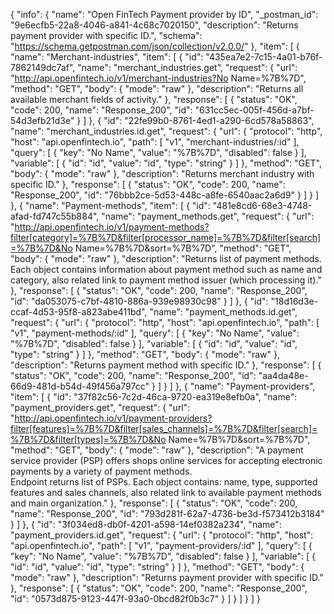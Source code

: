 {
  "info": {
    "name": "Open FinTech Payment provider by ID",
    "_postman_id": "9e6ecfb5-22a8-4046-a841-4c68c7020150",
    "description": "Returns payment provider with specific ID.",
    "schema": "https://schema.getpostman.com/json/collection/v2.0.0/"
  },
  "item": [
    {
      "name": "Merchant-industries",
      "item": [
        {
          "id": "435ea7e2-7c15-4a01-b76f-7862149dc7af",
          "name": "merchant_industries.get",
          "request": {
            "url": "http://api.openfintech.io/v1/merchant-industries?No Name=%7B%7D",
            "method": "GET",
            "body": {
              "mode": "raw"
            },
            "description": "Returns all available merchant fields of activity."
          },
          "response": [
            {
              "status": "OK",
              "code": 200,
              "name": "Response_200",
              "id": "631cc5ec-005f-456d-a7bf-54d3efb21d3e"
            }
          ]
        },
        {
          "id": "22fe99b0-8761-4ed1-a290-6cd578a58863",
          "name": "merchant_industries.id.get",
          "request": {
            "url": {
              "protocol": "http",
              "host": "api.openfintech.io",
              "path": [
                "v1",
                "merchant-industries/:id"
              ],
              "query": [
                {
                  "key": "No Name",
                  "value": "%7B%7D",
                  "disabled": false
                }
              ],
              "variable": [
                {
                  "id": "id",
                  "value": "id",
                  "type": "string"
                }
              ]
            },
            "method": "GET",
            "body": {
              "mode": "raw"
            },
            "description": "Returns merchant industry with specific ID."
          },
          "response": [
            {
              "status": "OK",
              "code": 200,
              "name": "Response_200",
              "id": "76bbb2ce-5d53-448c-a8fe-6540aac2a6d9"
            }
          ]
        }
      ]
    },
    {
      "name": "Payment-methods",
      "item": [
        {
          "id": "481e8cd6-68e3-4748-afad-fd747c55b884",
          "name": "payment_methods.get",
          "request": {
            "url": "http://api.openfintech.io/v1/payment-methods?filter[category]=%7B%7D&filter[processor_name]=%7B%7D&filter[search]=%7B%7D&No Name=%7B%7D&sort=%7B%7D",
            "method": "GET",
            "body": {
              "mode": "raw"
            },
            "description": "Returns list of payment methods. Each object contains information about payment method such as name and category, also related link to payment method issuer (which processing it)."
          },
          "response": [
            {
              "status": "OK",
              "code": 200,
              "name": "Response_200",
              "id": "da053075-c7bf-4810-886a-939e98930c98"
            }
          ]
        },
        {
          "id": "18d16d3e-ccaf-4d53-95f8-a823abe411bd",
          "name": "payment_methods.id.get",
          "request": {
            "url": {
              "protocol": "http",
              "host": "api.openfintech.io",
              "path": [
                "v1",
                "payment-methods/:id"
              ],
              "query": [
                {
                  "key": "No Name",
                  "value": "%7B%7D",
                  "disabled": false
                }
              ],
              "variable": [
                {
                  "id": "id",
                  "value": "id",
                  "type": "string"
                }
              ]
            },
            "method": "GET",
            "body": {
              "mode": "raw"
            },
            "description": "Returns payment method with specific ID."
          },
          "response": [
            {
              "status": "OK",
              "code": 200,
              "name": "Response_200",
              "id": "aa4da48e-66d9-481d-b54d-49f456a797cc"
            }
          ]
        }
      ]
    },
    {
      "name": "Payment-providers",
      "item": [
        {
          "id": "37f82c56-7c2d-46ca-9720-ea319e8efb0a",
          "name": "payment_providers.get",
          "request": {
            "url": "http://api.openfintech.io/v1/payment-providers?filter[features]=%7B%7D&filter[sales_channels]=%7B%7D&filter[search]=%7B%7D&filter[types]=%7B%7D&No Name=%7B%7D&sort=%7B%7D",
            "method": "GET",
            "body": {
              "mode": "raw"
            },
            "description": "A payment service provider (PSP) offers shops online services for accepting electronic payments by a variety of payment methods.<br> Endpoint returns list of PSPs. Each object contains: name, type, supported features and sales channels, also related link to available payment methods and main organization."
          },
          "response": [
            {
              "status": "OK",
              "code": 200,
              "name": "Response_200",
              "id": "793d281f-62a7-4736-be3d-f573412b3184"
            }
          ]
        },
        {
          "id": "3f034ed8-db0f-4201-a598-14ef0382a234",
          "name": "payment_providers.id.get",
          "request": {
            "url": {
              "protocol": "http",
              "host": "api.openfintech.io",
              "path": [
                "v1",
                "payment-providers/:id"
              ],
              "query": [
                {
                  "key": "No Name",
                  "value": "%7B%7D",
                  "disabled": false
                }
              ],
              "variable": [
                {
                  "id": "id",
                  "value": "id",
                  "type": "string"
                }
              ]
            },
            "method": "GET",
            "body": {
              "mode": "raw"
            },
            "description": "Returns payment provider with specific ID."
          },
          "response": [
            {
              "status": "OK",
              "code": 200,
              "name": "Response_200",
              "id": "0573d875-9123-447f-93a0-0bcd82f0b3c7"
            }
          ]
        }
      ]
    }
  ]
}